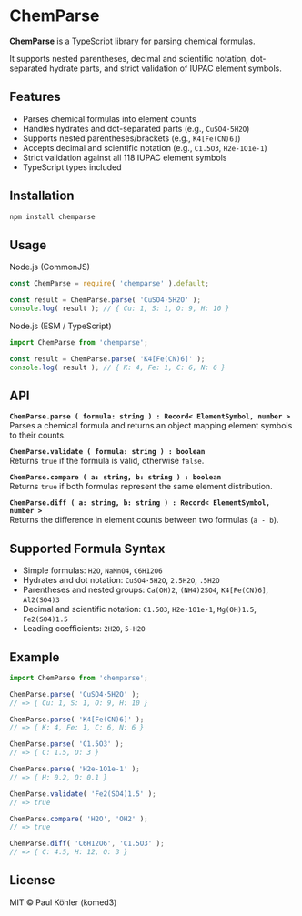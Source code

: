 # ChemParse

**ChemParse** is a TypeScript library for parsing chemical formulas.

It supports nested parentheses, decimal and scientific notation, dot-separated hydrate parts, and strict validation of IUPAC element symbols.

## Features

- Parses chemical formulas into element counts
- Handles hydrates and dot-separated parts (e.g., `CuSO4·5H2O`)
- Supports nested parentheses/brackets (e.g., `K4[Fe(CN)6]`)
- Accepts decimal and scientific notation (e.g., `C1.5O3`, `H2e-1O1e-1`)
- Strict validation against all 118 IUPAC element symbols
- TypeScript types included

## Installation

```bash
npm install chemparse
```

## Usage

Node.js (CommonJS)

```js
const ChemParse = require( 'chemparse' ).default;

const result = ChemParse.parse( 'CuSO4·5H2O' );
console.log( result ); // { Cu: 1, S: 1, O: 9, H: 10 }
```

Node.js (ESM / TypeScript)

```js
import ChemParse from 'chemparse';

const result = ChemParse.parse( 'K4[Fe(CN)6]' );
console.log( result ); // { K: 4, Fe: 1, C: 6, N: 6 }
```

## API

**`ChemParse.parse ( formula: string ) : Record< ElementSymbol, number >`**  
Parses a chemical formula and returns an object mapping element symbols to their counts.

**`ChemParse.validate ( formula: string ) : boolean`**  
Returns `true` if the formula is valid, otherwise `false`.

**`ChemParse.compare ( a: string, b: string ) : boolean`**  
Returns `true` if both formulas represent the same element distribution.

**`ChemParse.diff ( a: string, b: string ) : Record< ElementSymbol, number >`**  
Returns the difference in element counts between two formulas (`a - b`).

## Supported Formula Syntax

- Simple formulas: `H2O`, `NaMnO4`, `C6H12O6`
- Hydrates and dot notation: `CuSO4·5H2O`, `2.5H2O`, `.5H2O`
- Parentheses and nested groups: `Ca(OH)2`, `(NH4)2SO4`, `K4[Fe(CN)6]`, `Al2(SO4)3`
- Decimal and scientific notation: `C1.5O3`, `H2e-1O1e-1`, `Mg(OH)1.5`, `Fe2(SO4)1.5`
- Leading coefficients: `2H2O`, `5·H2O`

## Example

```js
import ChemParse from 'chemparse';

ChemParse.parse( 'CuSO4·5H2O' );
// => { Cu: 1, S: 1, O: 9, H: 10 }

ChemParse.parse( 'K4[Fe(CN)6]' );
// => { K: 4, Fe: 1, C: 6, N: 6 }

ChemParse.parse( 'C1.5O3' );
// => { C: 1.5, O: 3 }

ChemParse.parse( 'H2e-1O1e-1' );
// => { H: 0.2, O: 0.1 }

ChemParse.validate( 'Fe2(SO4)1.5' );
// => true

ChemParse.compare( 'H2O', 'OH2' );
// => true

ChemParse.diff( 'C6H12O6', 'C1.5O3' );
// => { C: 4.5, H: 12, O: 3 }
```

## License

MIT © Paul Köhler (komed3)